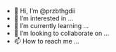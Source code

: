 - 👋 Hi, I’m @przbthgdii
- 👀 I’m interested in ...
- 🌱 I’m currently learning ...
- 💞️ I’m looking to collaborate on ...
- 📫 How to reach me ...

<!---
przbthgdii/przbthgdii is a ✨ special ✨ repository because its `README.md` (this file) appears on your GitHub profile.
You can click the Preview link to take a look at your changes.
--->
